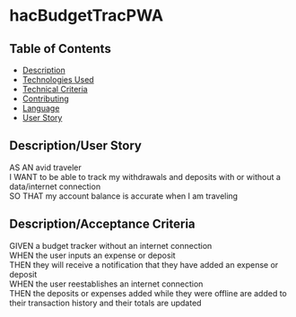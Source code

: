# hacBudgetTracPWA

## Table of Contents

- [Description](#Description)
- [Technologies Used](#Technologies)
- [Technical Criteria](#Technical)
- [Contributing](#contributing)
- [Language](#language)
- [User Story](#user_story)

## Description/User Story

AS AN avid traveler </br>
I WANT to be able to track my withdrawals and deposits with or without a data/internet connection </br>
SO THAT my account balance is accurate when I am traveling

## Description/Acceptance Criteria

GIVEN a budget tracker without an internet connection </br>
WHEN the user inputs an expense or deposit </br>
THEN they will receive a notification that they have added an expense or deposit
 </br>
WHEN the user reestablishes an internet connection </br>
THEN the deposits or expenses added while they were offline are added to their transaction history and their totals are updated
 </br>
